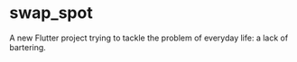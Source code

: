 # swap_spot

A new Flutter project trying to tackle the problem of everyday life: a lack of bartering.
